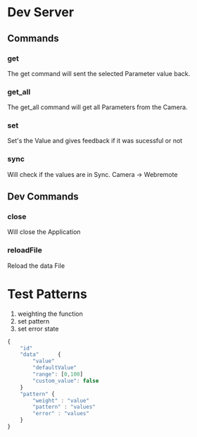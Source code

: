 # Dev Server

## Commands

### get

The get command will sent the selected Parameter value back.

### get_all

The get_all command will get all Parameters from the Camera.

### set

Set's the Value and gives feedback if it was sucessful or not

### sync

Will check if the values are in Sync. Camera -> Webremote

## Dev Commands

### close

Will close the Application

### reloadFile

Reload the data File 

# Test Patterns

1. weighting the function
2. set pattern
3. set error state


```js
{
    "id"
    "data"      {
        "value"
        "defaultValue"
        "range": [0,100]
        "custom_value": false
    }
    "pattern" {
        "weight" : "value"
        "pattern" : "values"
        "error" : "values"
    }
}
```